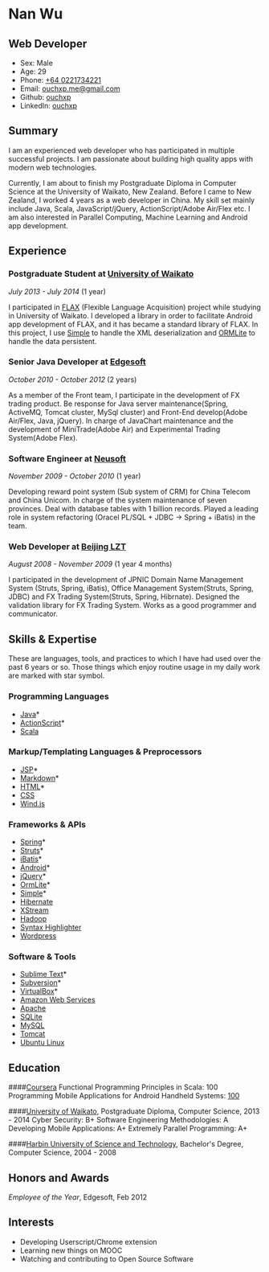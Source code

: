 Nan Wu
=============

Web Developer
-----------------------
- Sex: Male
- Age: 29
- Phone: [+64 0221734221](tel://610-590-4484)
- Email: <ouchxp.me@gmail.com>
- Github: [ouchxp](http://github.com/ouchxp)
- LinkedIn: [ouchxp](http://nz.linkedin.com/in/ouchxp/)


Summary
-------

I am an experienced web developer who has participated in multiple successful projects. I am passionate about building high quality apps with modern web technologies. 

Currently, I am about to finish my Postgraduate Diploma in Computer Science at the University of Waikato, New Zealand. Before I came to New Zealand, I worked 4 years as a web developer in China. My skill set mainly include Java, Scala, JavaScript/jQuery, ActionScript/Adobe Air/Flex etc. I am also interested in Parallel Computing, Machine Learning and Android app development.


Experience
----------
### **Postgraduate Student** at [University of Waikato](http://waikato.ac.nz/)

*July 2013 - July 2014* (1 year)

I participated in [FLAX](http://flax.nzdl.org/greenstone3/flax) (Flexible Language Acquisition) project while studying in University of Waikato. I developed a library in order to facilitate Android app development of FLAX, and it has became a standard library of FLAX. In this project, I use [Simple](http://simple.sourceforge.net) to handle the XML deserialization and [ORMLite](http://ormlite.com/) to handle the data persistent.

### **Senior Java Developer** at [Edgesoft](http://edgesoft.cn/)

*October 2010 - October 2012* (2 years)

As a member of the Front team, I participate in the development of FX trading product. Be response for Java server maintenance(Spring, ActiveMQ, Tomcat cluster, MySql cluster) and Front-End develop(Adobe Air/Flex, Java, jQuery). In charge of JavaChart maintenance and the development of MiniTrade(Adobe Air) and Experimental Trading System(Adobe Flex).

### **Software Engineer** at [Neusoft](http://www.neusoft.com/)

*November 2009 - October 2010* (1 year)

Developing reward point system (Sub system of CRM) for China Telecom and China Unicom. In charge of the system maintenance of seven provinces. Deal with database tables with 1 billion records. Played a leading role in system refactoring (Oracel PL/SQL + JDBC -> Spring + iBatis) in the team.

### **Web Developer** at [Beijing LZT](http://www.lzt.com.cn/)

*August 2008 - November 2009* (1 year 4 months)

I participated in the development of JPNIC Domain Name Management System (Struts, Spring, iBatis), Office Management System(Struts, Spring, JDBC) and FX Trading System(Struts, Spring, Hibrnate). Designed the validation library for FX Trading System. Works as a good programmer and communicator. 



Skills & Expertise
------------------

These are languages, tools, and practices to which I have had used over the past 6 years or so. Those things which enjoy routine usage in my daily work are marked with star symbol.

### Programming Languages

- [Java](https://www.java.com/)*
- [ActionScript](http://www.adobe.com/devnet/actionscript.html)*
- [Scala](http://www.scala-lang.org/)

### Markup/Templating Languages & Preprocessors

- [JSP](http://www.oracle.com/technetwork/java/javaee/jsp)*
- [Markdown](http://daringfireball.net/projects/markdown)*
- [HTML](http://developers.whatwg.org)*
- [CSS](http://www.w3.org/Style/CSS/Overview.en.html)
- [Wind.js](http://windjs.org)


### Frameworks & APIs

- [Spring](https://spring.io/)*
- [Struts](http://struts.apache.org/)*
- [iBatis](https://ibatis.apache.org/)*
- [Android](http://developer.android.com/)*
- [jQuery](http://jquery.com)*
- [OrmLite](http://ormlite.com/)*
- [Simple](http://simple.sourceforge.net/)*
- [Hibernate](http://hibernate.org/)
- [XStream](http://xstream.codehaus.org/)
- [Hadoop](http://hadoop.apache.org/)
- [Syntax Highlighter](http://alexgorbatchev.com/SyntaxHighlighter/)
- [Wordpress](http://wordpress.org)

### Software & Tools

- [Sublime Text](http://www.sublimetext.com)*
- [Subversion](http://svn.apache.org)*
- [VirtualBox](http://virtualbox.org)*
- [Amazon Web Services](http://aws.amazon.com)
- [Apache](http://apache.org)
- [SQLite](http://www.sqlite.org/)
- [MySQL](http://mysql.com)
- [Tomcat](http://tomcat.apache.com)
- [Ubuntu Linux](http://ubuntu.com)


Education
---------
####[Coursera](http://coursera.com)
Functional Programming Principles in Scala: 100
Programming Mobile Applications for Android Handheld Systems: [100](https://www.coursera.org/records/ZMDseSzYweXFGN5n)

####[University of Waikato](http://waikato.ac.nz), Postgraduate Diploma, Computer Science, 2013 - 2014
Cyber Security: B+
Software Engineering Methodologies: A
Developing Mobile Applications: A+
Extremely Parallel Programming: A+

####[Harbin University of Science and Technology](http://www.hrbust.edu.cn/), Bachelor's Degree, Computer Science, 2004 - 2008

Honors and Awards
-----------------

*Employee of the Year*, Edgesoft, Feb 2012

Interests
---------

- Developing Userscript/Chrome extension
- Learning new things on MOOC
- Watching and contributing to Open Source Software

